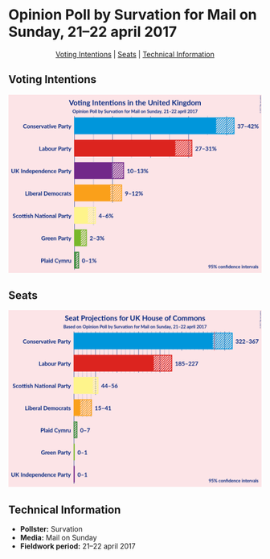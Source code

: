 # Opinion Poll by Survation for Mail on Sunday, 21–22 april 2017

<p align="center"><a href="#voting-intentions">Voting Intentions</a> | <a href="#seats">Seats</a> | <a href="#technical-information">Technical Information</a></p>

## Voting Intentions

![Graph with voting intentions not yet produced](2017-04-22-Survation.png "Voting Intentions")

## Seats

![Graph with seats not yet produced](2017-04-22-Survation-seats.png "Seats")

## Technical Information

+ **Pollster:** Survation
+ **Media:** Mail on Sunday
+ **Fieldwork period:** 21–22 april 2017

